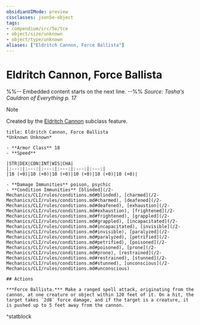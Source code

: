 ```yaml
---
obsidianUIMode: preview
cssclasses: json5e-object
tags:
- compendium/src/5e/tce
- object/size/unknown
- object/type/unknown
aliases: ["Eldritch Cannon, Force Ballista"]
---
```

# Eldritch Cannon, Force Ballista
%%-- Embedded content starts on the next line. --%%
*Source: Tasha's Cauldron of Everything p. 17*  

> [!note]
> Created by the [Eldritch Cannon](/2-Mechanics/CLI/classes/artificer-artillerist-tce.md#Eldritch%20Cannon%20(Level%203)) subclass feature.

```ad-statblock
title: Eldritch Cannon, Force Ballista
*Unknown Unknown*

- **Armor Class** 18
- **Speed** 

|STR|DEX|CON|INT|WIS|CHA|
|:---:|:---:|:---:|:---:|:---:|:---:|
|10 (+0)|10 (+0)|10 (+0)|10 (+0)|10 (+0)|10 (+0)|

- **Damage Immunities** poison, psychic
- **Condition Immunities** [blinded](/2-Mechanics/CLI/rules/conditions.md#blinded), [charmed](/2-Mechanics/CLI/rules/conditions.md#charmed), [deafened](/2-Mechanics/CLI/rules/conditions.md#deafened), [exhaustion](/2-Mechanics/CLI/rules/conditions.md#exhaustion), [frightened](/2-Mechanics/CLI/rules/conditions.md#frightened), [grappled](/2-Mechanics/CLI/rules/conditions.md#grappled), [incapacitated](/2-Mechanics/CLI/rules/conditions.md#incapacitated), [invisible](/2-Mechanics/CLI/rules/conditions.md#invisible), [paralyzed](/2-Mechanics/CLI/rules/conditions.md#paralyzed), [petrified](/2-Mechanics/CLI/rules/conditions.md#petrified), [poisoned](/2-Mechanics/CLI/rules/conditions.md#poisoned), [prone](/2-Mechanics/CLI/rules/conditions.md#prone), [restrained](/2-Mechanics/CLI/rules/conditions.md#restrained), [stunned](/2-Mechanics/CLI/rules/conditions.md#stunned), [unconscious](/2-Mechanics/CLI/rules/conditions.md#unconscious)

## Actions

***Force Ballista.*** Make a ranged spell attack, originating from the cannon, at one creature or object within 120 feet of it. On a hit, the target takes `2d8` force damage, and if the target is a creature, it is pushed up to 5 feet away from the cannon.
```
^statblock